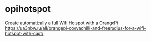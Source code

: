 # opihotspot
Create automatically a full Wifi Hotspot with a OrangePi  https://ua3nbw.ru/all/orangepi-coovachilli-and-freeradius-for-a-wifi-hotspot-with-capt/
